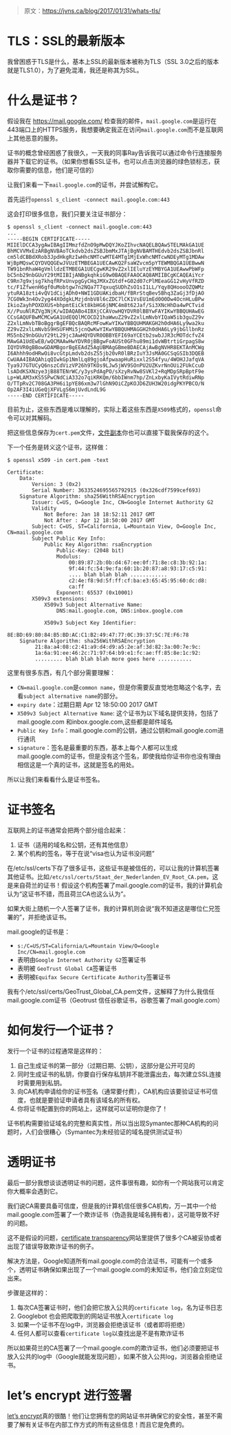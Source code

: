 > 原文：https://jvns.ca/blog/2017/01/31/whats-tls/

# TLS：SSL的最新版本

我曾困惑于TLS是什么，基本上SSL的最新版本被称为TLS（SSL 3.0之后的版本就是TLS1.0），为了避免混淆，我还是称其为SSL。

# 什么是证书？

假设我在 https://mail.google.com/ 检查我的邮件，`mail.google.com`是运行在443端口上的HTTPS服务，我想要确定我正在访问`mail.google.com`而不是互联网上其他恶意的服务。

证书的概念曾经困惑了我很久，一天我的同事Ray告诉我可以通过命令行连接服务器并下载它的证书。（如果你想看SSL证书，也可以点击浏览器的绿色锁标志，获取你需要的信息，他们是可信的）

让我们来看一下`mail.google.com`的证书，并尝试解构它。

首先运行`openssl s_client -connect mail.google.com:443`

这会打印很多信息，我们只要关注证书部分：

```
$ openssl s_client -connect mail.google.com:443
...
-----BEGIN CERTIFICATE-----
MIIElDCCA3ygAwIBAgIIMmzfdZnO9pMwDQYJKoZIhvcNAQELBQAwSTELMAkGA1UE
BhMCVVMxEzARBgNVBAoTCkdvb2dsZSBJbmMxJTAjBgNVBAMTHEdvb2dsZSBJbnRl
cm5ldCBBdXRob3JpdHkgRzIwHhcNMTcwMTE4MTg1MjExWhcNMTcwNDEyMTg1MDAw
WjBpMQswCQYDVQQGEwJVUzETMBEGA1UECAwKQ2FsaWZvcm5pYTEWMBQGA1UEBwwN
TW91bnRhaW4gVmlldzETMBEGA1UECgwKR29vZ2xlIEluYzEYMBYGA1UEAwwPbWFp
bC5nb29nbGUuY29tMIIBIjANBgkqhkiG9w0BAQEFAAOCAQ8AMIIBCgKCAQEAiYcr
C9Rn7g9xjsg7khqfRPxUnvpgGyCHqJMXxZGtdf+G02d07cPlMEeaGG12vHyVfRZD
tc/F1ZfwenH6gf0uMobtgw7n2NQa7T7qxuqSUDhZsO1sI1LL/Yqy8QHoooOZQWMz
ytuRA18zti4vQV1dCijADh0+NWI1GDUAKidbaH/fBRrStqBev5Bhq3ZaGj3fDjAO
7CG0Wk3n4Ov2yg44XOdgkLMzjdnbV8l6cZDC7lCK1VsEU1mEd0O0Dw4OcnHLuBPw
IkioZayhPOXDXUS+bhpmtEiCkt8kbHG6jNMC4m8t62Jaf/Si3XNcHhDa4wPCTvid
X//PuuNlRZVg3NjK/wIDAQABo4IBXjCCAVowHQYDVR0lBBYwFAYIKwYBBQUHAwEG
CCsGAQUFBwMCMCwGA1UdEQQlMCOCD21haWwuZ29vZ2xlLmNvbYIQaW5ib3guZ29v
Z2xlLmNvbTBoBggrBgEFBQcBAQRcMFowKwYIKwYBBQUHMAKGH2h0dHA6Ly9wa2ku
Z29vZ2xlLmNvbS9HSUFHMi5jcnQwKwYIKwYBBQUHMAGGH2h0dHA6Ly9jbGllbnRz
MS5nb29nbGUuY29tL29jc3AwHQYDVR0OBBYEFI69aYCEtb2swbJJR3cMOTdcfvZ4
MAwGA1UdEwEB/wQCMAAwHwYDVR0jBBgwFoAUSt0GFhu89mi1dvWBtrtiGrpagS8w
IQYDVR0gBBowGDAMBgorBgEEAdZ5AgUBMAgGBmeBDAECAjAwBgNVHR8EKTAnMCWg
I6Ahhh9odHRwOi8vcGtpLmdvb2dsZS5jb20vR0lBRzIuY3JsMA0GCSqGSIb3DQEB
CwUAA4IBAQAhiqQIwkGp1NmlLq89gjoAfpwaapHuRixxl2S54fyu/4WOHJJafqVA
Tya9J7GTUCyQ6nszCdVizVP26h9TKOs9LJw5jWV9SOnPU2UZKvrNnOUi2FUkCcuD
lsADdKSXNzye3jB88TENrWC/y3ysPdAgPO/sXzyRvNw8SVKl2+RqMDpSRpBptF9e
Lp+WLAM3xKS5SPwCNdCiA332o7qiKRKQm/6bbIWnm7hp/ZnLxbyKaIVytRdiwRNp
O/TTpRv2C708GA3PH6i1pYE86xm3w7lGhN9OiCZpKOJD6ZUH3W20idgPKYPBCO/N
Op2AF3I4iUGeQjXFVLgS6mjUvdLndL9G
-----END CERTIFICATE-----
```
目前为止，这些东西是难以理解的，实际上着这些东西是`X509`格式的，`openssl`命令可以对其解码。

把这些信息保存为`cert.pem`文件，[文件副本](https://gist.githubusercontent.com/jvns/2c249b8059c0b183c02bb3a71e12e418/raw/b4afd1877471b72f8900b2396c30bc670a5701c9/mail_google_cert.pem)你也可以直接下载我保存的这个。

下一个任务是转义这个证书，这样做：
```
$ openssl x509 -in cert.pem -text

Certificate:
    Data:
        Version: 3 (0x2)
        Serial Number: 3633524695565792915 (0x326cdf7599cef693)
    Signature Algorithm: sha256WithRSAEncryption
        Issuer: C=US, O=Google Inc, CN=Google Internet Authority G2
        Validity
            Not Before: Jan 18 18:52:11 2017 GMT
            Not After : Apr 12 18:50:00 2017 GMT
        Subject: C=US, ST=California, L=Mountain View, O=Google Inc, CN=mail.google.com
        Subject Public Key Info:
            Public Key Algorithm: rsaEncryption
                Public-Key: (2048 bit)
                Modulus:
                    00:89:87:2b:0b:d4:67:ee:0f:71:8e:c8:3b:92:1a:
                    9f:44:fc:54:9e:fa:60:1b:20:87:a8:93:17:c5:91:
                    .... blah blah blah ............
                    c2:4e:f8:9d:5f:ff:cf:ba:e3:65:45:95:60:dc:d8:
                    ca:ff
                Exponent: 65537 (0x10001)
        X509v3 extensions:
            X509v3 Subject Alternative Name: 
                DNS:mail.google.com, DNS:inbox.google.com

            X509v3 Subject Key Identifier: 
                8E:BD:69:80:84:B5:BD:AC:C1:B2:49:47:77:0C:39:37:5C:7E:F6:78
    Signature Algorithm: sha256WithRSAEncryption
         21:8a:a4:08:c2:41:a9:d4:d9:a5:2e:af:3d:82:3a:00:7e:9c:
         1a:6a:91:ee:46:2c:71:97:64:b9:e1:fc:ae:ff:85:8e:1c:92:
         ......... blah blah blah more goes here ...........
```

这里有很多东西，有几个部分需要理解：

- `CN=mail.google.com`是`common name`，但是你需要反直觉地忽略这个名字，去看`subject alternative name`的部分。
- `expiry date`：过期日期 Apr 12 18:50:00 2017 GMT
- `X509v3 Subject Alternative Name`: 这个证书为以下域名提供支持，包括了mail.google.com 和inbox.google.com,这些都是邮件域名
- `Public Key Info`：mail.google.com的公钥，通过公钥和mail.google.com进行通讯
- `signature`：签名是最重要的东西，基本上每个人都可以生成mail.google.com的证书，但是没有这个签名，即使我给你证书你也没有理由相信这是一个真的证书，这就是签名的用处。

所以让我们来看看什么是证书签名。

# 证书签名

互联网上的证书通常会把两个部分组合起来：
1. 证书（适用的域名和公钥，还有其他信息）
2. 某个机构的签名，等于在说“visa也认为证书没问题”

在/etc/ssl/certs下存了很多证书，这些证书是被信任的，可以让我的计算机签署其他证书。比如`/etc/ssl/certs/Staat_der_Nederlanden_EV_Root_CA.pem`，这是来自荷兰的证书！假设这个机构签署了mail.google.com的证书，我的计算机会认为“这证书不错，而且荷兰CA也这么认为”。

如果大街上随机一个人签署了证书，我的计算机则会说“我不知道这是哪位仁兄签署的”，并拒绝该证书。

mail.google的证书是：
- `s:/C=US/ST=California/L=Mountain View/O=Google Inc/CN=mail.google.com`
- 表明由`Google Internet Authority G2`签署证书
- 表明被 `GeoTrust Global CA`签署证书
- 表明被`Equifax Secure Certificate Authority`签署证书

我有个/etc/ssl/certs/GeoTrust_Global_CA.pem文件，这解释了为什么我信任mail.google.com证书（Geotrust 信任谷歌证书，谷歌签署了mail.google.com）

# 如何发行一个证书？

发行一个证书的过程通常是这样的：
1. 自己生成证书的第一部分（过期日期、公钥），这部分是公开可见的
2. 同时生成证书的私钥，你要自行保存私钥并不能泄露出去，每次建立SSL连接时需要用到私钥。
3. 向CA机构申请给你的证书签名（通常要付费），CA机构应该要验证证书可信度，也就是要验证申请者具有该域名的所有权。
4. 你将证书配置到你的网站上，这样就可以证明你是你了！

证书机构需要验证域名的完整和真实性，所以当出现Symantec那种CA机构的问题时，人们会很糟心（Symantec为未经验证的域名提供测试证书）

# 透明证书

最后一部分我想谈谈透明证书的问题，这件事很有趣，如你有一个网站我可以肯定你大概率会遇到它。

我们说CA需要具备可信度，但是我的计算机信任很多CA机构，万一其中一个给mail.google.com签署了一个欺诈证书（伪造我是域名拥有者），这可能导致不好的问题。

这不是假设的问题，[certificate transparency](https://www.certificate-transparency.org/what-is-ct)网站里提供了很多个CA被妥协或者出现了错误导致欺诈证书的例子。

解决方法是，Google知道所有mail.google.com的合法证书，可能有一个或多个，透明证书确保如果出现了一个mail.google.com的未知证书，他们会立刻定位出来。

步骤是这样的：
1. 每次CA签署证书时，他们会把它放入公共的`certificate log`，名为证书日志
2. Googlebot 也会把爬取到的网站证书放入`certificate log`
3. 如果一个证书不在log中，浏览器会拒绝该证书（或者即将拒绝）
4. 任何人都可以查看`certificate log`以查找出是不是有欺诈证书

所以如果荷兰的CA签署了一个mail.google.com的欺诈证书，他们必须要把证书放入公共的log中（Google就能发现问题），如果不放入公共log，浏览器会拒绝证书。

# let’s encrypt 进行签署
[let’s encrypt](https://letsencrypt.org/)真的很酷！他们让您拥有您的网站证书并确保它的安全性，甚至不需要了解有关证书在内部工作方式的所有这些信息！而且它是免费的。